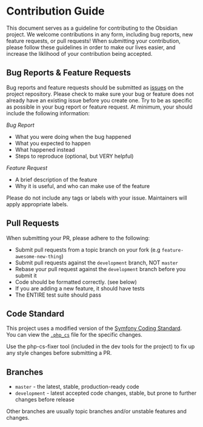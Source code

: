 # Contribution Guide  

This document serves as a guideline for contributing to the Obsidian project. 
We welcome contributions in any form, including bug reports, new feature 
requests, or pull requests! When submitting your contribution, please 
follow these guidelines in order to make our lives easier, and increase the 
liklihood of your contribution being accepted. 

## Bug Reports & Feature Requests

Bug reports and feature requests should be submitted as [issues](https://github.com/magmaticlabs/obsidian/issues) 
on the project repository. Please check to make sure your bug or feature does 
not already have an existing issue before you create one. Try to be as specific 
as possible in your bug report or feature request. At minimum, your should 
include the following information: 

_Bug Report_  
 - What you were doing when the bug happened
 - What you expected to happen
 - What happened instead
 - Steps to reproduce (optional, but VERY helpful)  

_Feature Request_ 
 - A brief description of the feature
 - Why it is useful, and who can make use of the feature  

Please do not include any tags or labels with your issue. Maintainers will 
apply appropriate labels. 

## Pull Requests

When submitting your PR, please adhere to the following: 

- Submit pull requests from a topic branch on your fork (e.g `feature-awesome-new-thing`)
- Submit pull requests against the `development` branch, NOT `master`
- Rebase your pull request against the `development` branch before you submit it
- Code should be formatted correctly. (see below)  
- If you are adding a new feature, it should have tests
- The ENTIRE test suite should pass

## Code Standard

This project uses a modified version of the [Symfony Coding Standard](https://symfony.com/doc/current/contributing/code/standards.html).  
You can view the [`.php_cs`](.php_cs) file for the specific changes.  

Use the php-cs-fixer tool (included in the dev tools for the project) to fix up  
any style changes before submitting a PR. 


## Branches

- `master`  - the latest, stable, production-ready code   
- `development` - latest accepted code changes, stable, but prone to further changes before release  

Other branches are usually topic branches and/or unstable features and changes.